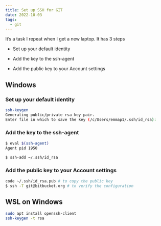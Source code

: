 ```yaml
---
title: Set up SSH for GIT
date: 2022-10-03
tags:
  - git
---
```


It’s a task I repeat when I get a new laptop. It has 3 steps

- Set up your default identity

- Add the key to the ssh-agent

- Add the public key to your Account settings

## Windows

### Set up your default identity

```bash
ssh-keygen
Generating public/private rsa key pair.
Enter file in which to save the key (/c/Users/emmap1/.ssh/id_rsa):
```

### Add the key to the ssh-agent

```bash
$ eval $(ssh-agent)
Agent pid 1950

$ ssh-add ~/.ssh/id_rsa
```

### Add the public key to your Account settings

```bash
code ~/.ssh/id_rsa.pub # to copy the public key
$ ssh -T git@bitbucket.org # to verify the configuration
```

## WSL on Windows

```bash
sudo apt install openssh-client
ssh-keygen -t rsa
```

